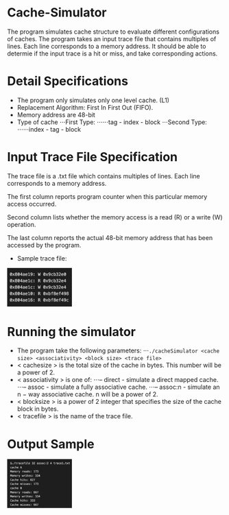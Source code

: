 # Cache-Simulator
The program simulates cache structure to evaluate different configurations of caches. 
The program takes an input trace file that contains multiples of lines. Each line corresponds to a memory address. 
It should be able to determie if the input trace is a hit or miss, and take corresponding actions.

# Detail Specifications 
* The program only simulates only one level cache. (L1)
* Replacement Algorithm: First In First Out (FIFO).
* Memory address are 48-bit
* Type of cache
⋅⋅⋅First Type:
⋅⋅⋅⋅⋅⋅tag - index - block
⋅⋅⋅Second Type:
⋅⋅⋅⋅⋅⋅index - tag - block

# Input Trace File Specification
The trace file is a .txt file which contains multiples of lines. Each line corresponds to a memory address.

The first column reports program counter when this particular memory access occurred. 

Second column lists whether the memory access is a read (R) or a write (W) operation. 

The last column reports the actual 48-bit memory address that has been accessed by the program.

* Sample trace file:
<img src = "https://github.com/PuChen7/Cache-Simulator/blob/master/images/tracefile.jpeg" width="30%" height="30%">

# Running the simulator
* The program take the following parameters:
⋅⋅⋅`./cacheSimulator <cache size> <associativity> <block size> <trace file>`
* < cachesize > is the total size of the cache in bytes. This number will be a power of 2.
* < associativity > is one of: 
⋅⋅⋅– direct - simulate a direct mapped cache. 
⋅⋅⋅– assoc - simulate a fully associative cache. 
⋅⋅⋅– assoc:n - simulate an n − way associative cache. n will be a power of 2.
* < blocksize > is a power of 2 integer that specifies the size of the cache block in bytes.
* < tracefile > is the name of the trace file.

# Output Sample
<img src = "https://github.com/PuChen7/Cache-Simulator/blob/master/images/output.jpeg" width="30%" height="30%">




